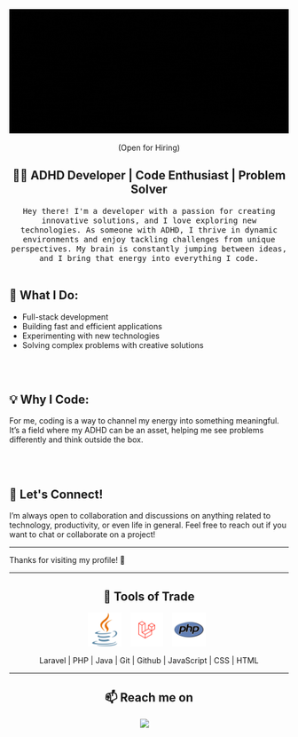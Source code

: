 <!---
iulian-mormeci/iulian-mormeci is a ✨ special ✨ repository because its `README.md` (this file) appears on your GitHub profile.
You can click the Preview link to take a look at your changes.
--->

<link rel="stylesheet" href="style.css">
<div align="center">
  <img src="./images/header.gif" alt="header"/>
</div>
<p align="center"> (Open for Hiring)</p>

<h2 align="center"> 👨‍💻 ADHD Developer | Code Enthusiast | Problem Solver</h2>
<p align="center">
  <samp>Hey there! I'm a developer with a passion for creating innovative solutions, and I love exploring new technologies. As someone with ADHD, I thrive in dynamic environments and enjoy tackling challenges from unique perspectives. My brain is constantly jumping between ideas, and I bring that energy into everything I code.
  </samp>
  <br> <br>
</p>

  <h2>🔧 What I Do:</h2>
<ul>
  <li>Full-stack development</li>
  <li>Building fast and efficient applications</li>
  <li>Experimenting with new technologies</li>
  <li>Solving complex problems with creative solutions</li>
</ul>
<br> <br>
<h2>💡 Why I Code:</h2>

<p>For me, coding is a way to channel my energy into something meaningful. It’s a field where my ADHD can be an asset, helping me see problems differently and think outside the box.</p>

<br> <br>
<h2>📢 Let's Connect!</h2>

<p>I’m always open to collaboration and discussions on anything related to technology, productivity, or even life in general. Feel free to reach out if you want to chat or collaborate on a project!</p>

<hr>

<p>Thanks for visiting my profile! 🚀</p>
<hr>

<h2 align="center"> 🔭 Tools of Trade</h2>
<p align="center">
  <img src="./icons/java.svg"  width='60' height='60'/>&nbsp;&nbsp;&nbsp;
  <img src="./icons/laravel.svg"  width='60' height='60'/>&nbsp;&nbsp;&nbsp;
  <img src="./icons/php.svg"  width='60' height='60' />&nbsp;&nbsp;
</p>
<p align="center"> Laravel | PHP | Java | Git | Github | JavaScript | CSS | HTML</p>

<hr>

<h2  align="center">📫 Reach me on</h2>
<p align="center">
  <a target="_blank"href="https://www.linkedin.com/in/iulian-catalin-mormeci-developer/"><img src="https://img.shields.io/badge/linkedin-%230077B5.svg?&style=for-the-badge&logo=linkedin&logoColor=white"/></a>&nbsp;&nbsp;&nbsp;&nbsp;
</p>

